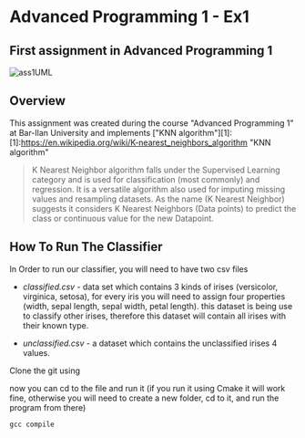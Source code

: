 # Advanced Programming 1 - Ex1
## First assignment in Advanced Programming 1
![ass1UML](https://user-images.githubusercontent.com/84286628/128748450-8dc6c3c3-e27c-4e55-97c1-d9eabba910d1.png)

## Overview
This assignment was created during the course "Advanced Programming 1" at Bar-Ilan University and implements ["KNN algorithm"][1]:
[1]:https://en.wikipedia.org/wiki/K-nearest_neighbors_algorithm "KNN algorithm"

>K Nearest Neighbor algorithm falls under the Supervised Learning category and is used for classification (most commonly) and regression. It is a versatile algorithm also used for imputing missing values and resampling datasets. As the name (K Nearest Neighbor) suggests it considers K Nearest Neighbors (Data points) to predict the class or continuous value for the new Datapoint.




## How To Run The Classifier
In Order to run our classifier, you will need to have two csv files

 - *classified.csv* - data set which contains 3 kinds of irises (versicolor, virginica, setosa), for every iris you will need to assign four properties (width, sepal length, sepal width, petal length). this dataset is being use to classify other irises, therefore this dataset will contain all irises with their known type.

 - *unclassified.csv* - a dataset which contains the unclassified irises 4 values.


Clone the git using


now you can cd to the file and run it (if you run it using Cmake it will work fine, otherwise you will need to create a new folder, cd to it, and run the program from there)

```ruby
gcc compile
```
